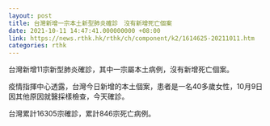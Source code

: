 ```yaml
---
layout: post
title: 台灣新增一宗本土新型肺炎確診　沒有新增死亡個案
date: 2021-10-11 14:47:41.000000000 +08:00
link: https://news.rthk.hk/rthk/ch/component/k2/1614625-20211011.htm
categories: rthk
---
```


台灣新增11宗新型肺炎確診，其中一宗屬本土病例，沒有新增死亡個案。

疫情指揮中心透露，台灣今日新增的本土個案，患者是一名40多歲女性，10月9日因其他原因就醫採樣檢查，今天確診。

台灣累計16305宗確診，累計846宗死亡病例。
